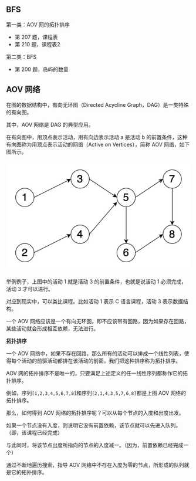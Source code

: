 ## BFS



第一类：AOV 网的拓扑排序

- 第 207 题，课程表
- 第 210 题，课程表2



第二类：BFS

- 第 200 题，岛屿的数量



## AOV 网络

在图的数据结构中，有向无环图（Directed Acycline Graph，DAG）是一类特殊的有向图。

其中，AOV 网络是 DAG 的典型应用。

在有向图中，用顶点表示活动，用有向边表示活动 a 是活动 b 的前置条件，这种有向图称为用顶点表示活动的网络（Active on Vertices），简称 AOV 网络，如下图所示。

![image](images/img_aov.png)

举例例子，上图中的活动 1 就是活动 3 的前置条件，也就是说活动 1 必须完成，活动 3 才可以进行。

对应到现实中，可以类比课程。比如活动 1 表示 C 语言课程，活动 3 表示数据结构。



一个 AOV 网络应该是一个有向无环图，即不应该带有回路，因为如果存在回路，某些活动就会形成相互依赖，无法进行。



**拓扑排序**

一个 AOV 网络中，如果不存在回路，那么所有的活动可以排成一个线性列表，使得每个活动的前驱活动都排在该活动的前面，我们把这种排序称为拓扑排序。

AOV 网的拓扑排序不是唯一的，只要满足上述定义的任一线性序列都称作它的拓扑排序。

例如，序列`[1,2,3,4,5,6,7,8]`和序列`[2,1,4,3,5,7,6,8]`都是上图 AOV 网络的拓扑排序。



那么，如何得到 AOV 网络的拓扑排序呢？可以从每个节点的入度和出度出发。

如果一个节点没有入度，则说明它没有前置依赖，该节点就可以先进入队列。（即，该课程已经完成）

与此同时，将该节点出度所指向的节点的入度减一。（因为，前置依赖已经完成一个）

通过不断地遍历搜索，指导 AOV 网络中不存在入度为零的节点，所形成的队列就是它的拓扑排序。
